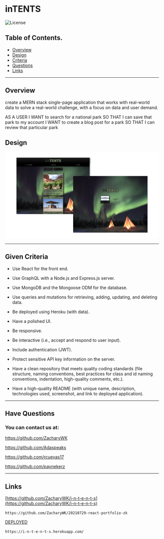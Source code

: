 # inTENTS

![License](https://img.shields.io/badge/License-GNU-blue.svg)

 ## Table of Contents.
 * [Overview](#overview)
 * [Design](#overview)
 * [Criteria](#given-criteria)
 * [Questions](#have-questions)
 * [Links](#links)
 ---


## Overview 

create a MERN stack single-page application that works with real-world data to solve a real-world challenge, with a focus on data and user demand. 

AS A USER
I WANT to search for a national park
SO THAT I can save that park to my account
I WANT to create a blog post for a park
SO THAT I can review that particular park


## Design
![image](./image1.png)



---
## Given Criteria
* Use React for the front end.

* Use GraphQL with a Node.js and Express.js server.

* Use MongoDB and the Mongoose ODM for the database.

* Use queries and mutations for retrieving, adding, updating, and deleting data.

* Be deployed using Heroku (with data).

* Have a polished UI.

* Be responsive.

* Be interactive (i.e., accept and respond to user input).

* Include authentication (JWT).

* Protect sensitive API key information on the server.

* Have a clean repository that meets quality coding standards (file structure, naming conventions, best practices for class and id naming conventions, indentation, high-quality comments, etc.).

* Have a high-quality README (with unique name, description, technologies used, screenshot, and link to deployed application).




---
## Have Questions
### You can contact us at:

 <https://github.com/ZacharyWK>
 
 <https://github.com/Adaspeaks>
 
 <https://github.com/rcuevas17>
 
 <https://github.com/paynekerz>




---
## Links
[https://github.com/ZacharyWK/i-n-t-e-n-t-s](https://github.com/ZacharyWK/i-n-t-e-n-t-s)
```
https://github.com/ZacharyWK/20210729-react-portfolio-zk
```

[DEPLOYED](https://i-n-t-e-n-t-s.herokuapp.com/)
```
https://i-n-t-e-n-t-s.herokuapp.com/
```
